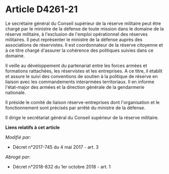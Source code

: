 # Article D4261-21

Le secrétaire général du Conseil supérieur de la réserve militaire peut être chargé par le ministre de la défense de toute
mission dans le domaine de la réserve militaire, à l'exclusion de l'emploi opérationnel des réserves militaires. Il peut
représenter le ministre de la défense auprès des associations de réservistes. Il est coordonnateur de la réserve citoyenne et
à ce titre chargé d'assurer la cohérence des politiques suivies dans ce domaine.

Il veille au développement du partenariat entre les forces armées et formations rattachées, les réservistes et les
entreprises. A ce titre, il établit et assure le suivi des conventions de soutien à la politique de réserve en liaison avec
les commandements interarmées territoriaux. Il en informe l'état-major des armées et la direction générale de la gendarmerie
nationale.

Il préside le comité de liaison réserve-entreprises dont l'organisation et le fonctionnement sont précisés par arrêté du
ministre de la défense.

Il dirige le secrétariat général du Conseil supérieur de la réserve militaire.

**Liens relatifs à cet article**

_Modifié par_:

  - Décret n°2017-745 du 4 mai 2017 - art. 3

_Abrogé par_:

  - Décret n°2018-832 du 1er octobre 2018 - art. 1
